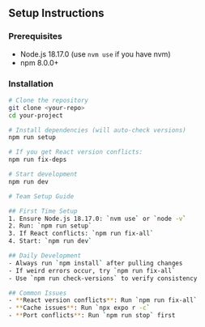 ## Setup Instructions

### Prerequisites
- Node.js 18.17.0 (use `nvm use` if you have nvm)
- npm 8.0.0+

### Installation
```bash
# Clone the repository
git clone <your-repo>
cd your-project

# Install dependencies (will auto-check versions)
npm run setup

# If you get React version conflicts:
npm run fix-deps

# Start development
npm run dev

# Team Setup Guide

## First Time Setup
1. Ensure Node.js 18.17.0: `nvm use` or `node -v`
2. Run: `npm run setup`
3. If React conflicts: `npm run fix-all`
4. Start: `npm run dev`

## Daily Development
- Always run `npm install` after pulling changes
- If weird errors occur, try `npm run fix-all`
- Use `npm run check-versions` to verify consistency

## Common Issues
- **React version conflicts**: Run `npm run fix-all`
- **Cache issues**: Run `npx expo r -c`
- **Port conflicts**: Run `npm run stop` first

